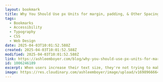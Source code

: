 ```yaml
---
layout: bookmark
title: Why You Should Use px Units for margin, padding, & Other Spacing Techniques | Ashlee M Boyer
tags:
  - Bookmarks
  - Accessibility
  - Typography
  - CSS
  - Web Design
date: 2025-04-03T10:01:52.588Z
created: 2025-04-03T10:01:52.588Z
modified: 2025-04-03T10:01:52.588Z
link: https://ashleemboyer.com/blog/why-you-should-use-px-units-for-margin-padding-and-other-spacing-techniques
id: 1006246189
excerpt: When users increase their text size, they're not trying to make the space around text bigger.
image: https://res.cloudinary.com/ashleemboyer/image/upload/v1698966664/social-images/WhyYouShouldUsePxUnitsForMarginPaddingAndOtherSpacingTechniques_kdfyk9.png
---
```

